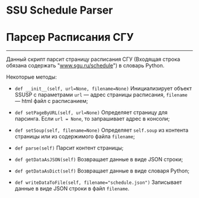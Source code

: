 # SSU Schedule Parser
# Парсер Расписания СГУ
***
Данный скрипт парсит страницу расписания СГУ (Входящая строка обязана содержать "www.sgu.ru/schedule") в словарь Python.

Некоторые методы:
 * `def __init__(self, url=None, filename=None)` Инициализирует объект SSUSP с параметрами `url` — адрес страницы расписания, `filename` — html файл с расписанием;
 
 * `def setPageByURL(self, url=None)` Определяет страницу для парсинга. Если `url = None`, то запрашивает адрес в консоли;
 
 * `def setSoup(self, filename=None)` Определяет `self.soup` из контента страницы или из содержимого файла `filename`;
 
 * `def parse(self)` Парсит контент страницы;
 
 * `def getDataAsJSON(self)` Возвращает данные в виде JSON строки;
 
 * `def getDataAsDict(self)` Возвращает данные в виде словаря Python;
 
 * `def writeDataToFile(self, filename="schedule.json")` Записывает данные в виде JSON строки в файл `filename`.
